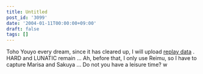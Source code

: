 ```yaml
---
title: Untitled
post_id: '3099'
date: '2004-01-11T00:00:00+09:00'
draft: false
tags: []
---
```


Toho Youyo every dream, since it has cleared up, I will upload [replay data](/th_replay) . HARD and LUNATIC remain ... Ah, before that, I only use Reimu, so I have to capture Marisa and Sakuya ... Do not you have a leisure time? w